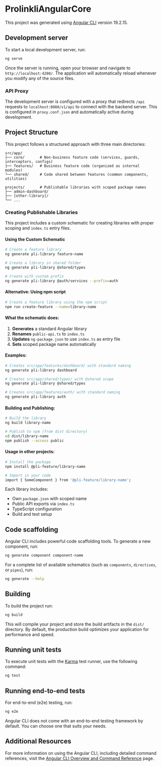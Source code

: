 # ProlinkliAngularCore

This project was generated using [Angular CLI](https://github.com/angular/angular-cli) version 19.2.15.

## Development server

To start a local development server, run:

```bash
ng serve
```

Once the server is running, open your browser and navigate to `http://localhost:4200/`. The application will automatically reload whenever you modify any of the source files.

### API Proxy

The development server is configured with a proxy that redirects `/api` requests to `localhost:8080/v1/api` to connect with the backend server. This is configured in `proxy.conf.json` and automatically active during development.

## Project Structure

This project follows a structured approach with three main directories:

```
src/app/
├── core/       # Non-business feature code (services, guards, interceptors, configs)
├── features/   # Business feature code (organized as internal modules)
└── shared/     # Code shared between features (common components, utilities)

projects/       # Publishable libraries with scoped package names
├── admin-dashboard/
├── [other-library]/
└── ...
```

### Creating Publishable Libraries

This project includes a custom schematic for creating libraries with proper scoping and `index.ts` entry files.

#### Using the Custom Schematic

```bash
# Create a feature library
ng generate pli-library feature-name

# Create a library in shared folder
ng generate pli-library @shared/types

# Create with custom prefix
ng generate pli-library @auth/services --prefix=auth
```

#### Alternative: Using npm script

```bash
# Create a feature library using the npm script
npm run create-feature --name=library-name
```

#### What the schematic does:

1. **Generates** a standard Angular library
2. **Renames** `public-api.ts` to `index.ts`
3. **Updates** `ng-package.json` to use `index.ts` as entry file
4. **Sets** scoped package name automatically

#### Examples:

```bash
# Creates src/app/features/dashboard/ with standard naming
ng generate pli-library dashboard

# Creates src/app/shared/types/ with @shared scope
ng generate pli-library @shared/types

# Creates src/app/features/auth/ with standard naming
ng generate pli-library auth
```

#### Building and Publishing:

```bash
# Build the library
ng build library-name

# Publish to npm (from dist directory)
cd dist/library-name
npm publish --access public
```

#### Usage in other projects:

```bash
# Install the package
npm install @pli-feature/library-name

# Import in your code
import { SomeComponent } from '@pli-feature/library-name';
```

Each library includes:
- Own `package.json` with scoped name
- Public API exports via `index.ts`
- TypeScript configuration
- Build and test setup

## Code scaffolding

Angular CLI includes powerful code scaffolding tools. To generate a new component, run:

```bash
ng generate component component-name
```

For a complete list of available schematics (such as `components`, `directives`, or `pipes`), run:

```bash
ng generate --help
```

## Building

To build the project run:

```bash
ng build
```

This will compile your project and store the build artifacts in the `dist/` directory. By default, the production build optimizes your application for performance and speed.

## Running unit tests

To execute unit tests with the [Karma](https://karma-runner.github.io) test runner, use the following command:

```bash
ng test
```

## Running end-to-end tests

For end-to-end (e2e) testing, run:

```bash
ng e2e
```

Angular CLI does not come with an end-to-end testing framework by default. You can choose one that suits your needs.

## Additional Resources

For more information on using the Angular CLI, including detailed command references, visit the [Angular CLI Overview and Command Reference](https://angular.dev/tools/cli) page.
